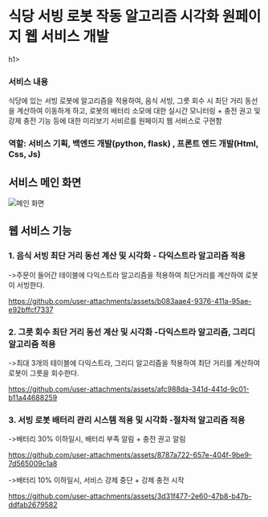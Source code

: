 <h1>식당 서빙 로봇 작동 알고리즘 시각화 원페이지 웹 서비스 개발</h1>h1>

<h3>서비스 내용</h3>

식당에 있는 서빙 로봇에 알고리즘을 적용하여, 음식 서빙, 그릇 회수 시 최단 거리 동선을 계산하여 이동하게 하고, 로봇의 배터리 소모에 대한 실시간 모니터링 + 충전 권고 및 강제 충전 기능 등에 대한 미리보기 서비르를 원페이지 웹 서비스로 구현함

<h3>역할: 서비스 기획, 백엔드 개발(python, flask) , 프론트 엔드 개발(Html, Css, Js) </h3>

<h2>서비스 메인 화면</h2>

![메인 화면](https://github.com/user-attachments/assets/41ae62e3-ec5f-41a3-9f58-09db18ddf1df)




<h2>웹 서비스 기능</h2>
<h3>1. 음식 서빙 최단 거리 동선 계산 및 시각화 - 다익스트라 알고리즘 적용</h3>
   ->주문이 들어간 테이블에 다익스트라 알고리즘을 적용하여 최단거리를 계산하여 로봇이 서빙한다.


https://github.com/user-attachments/assets/b083aae4-9376-411a-95ae-e92bffcf7337



<h3>2. 그릇 회수 최단 거리 동선 계산 및 시각화 -다익스트라 알고리즘, 그리디 알고리즘 적용</h3>
   ->최대 3개의 테이블에 다익스트라, 그리디 알고리즘을 적용하여 최단 거리를 계산하여 로봇이 그릇을 회수한다.



https://github.com/user-attachments/assets/afc988da-341d-441d-9c01-b11a44688259


   

<h3>3. 서빙 로봇 배터리 관리 시스템 적용 및 시각화 -절차적 알고리즘 적용</h3>
   ->배터리 30% 이하일시, 배터리 부족 알림 + 충전 권고 알림


https://github.com/user-attachments/assets/8787a722-657e-404f-9be9-7d565009c1a8




   ->배터리 10% 이하일시, 서비스 강제 중단 + 강제 충전 시작



https://github.com/user-attachments/assets/3d31f477-2e60-47b8-b47b-ddfab2679582



